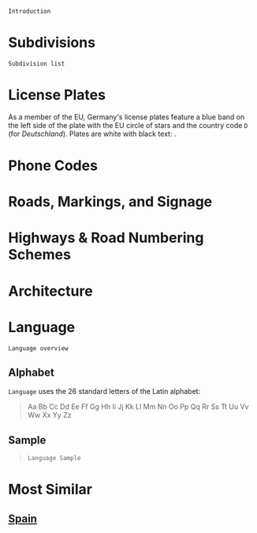 `Introduction`

# Subdivisions

`Subdivision list`

<CountryMap code="DEU" scale="3500" />

# License Plates

As a member of the EU, Germany's license plates feature a blue band on the left side of the plate with the EU circle of stars and the country code `D` (for _Deutschland_). Plates are white with black text: <LicensePlate style="eu" code="D" format="AB CD 1234"/>.

# Phone Codes

# Roads, Markings, and Signage

# Highways & Road Numbering Schemes

# Architecture

# Language

`Language overview`

## Alphabet

`Language` uses the 26 standard letters of the Latin alphabet:

> Aa Bb Cc Dd Ee Ff Gg Hh Ii Jj Kk Ll Mm Nn Oo Pp Qq Rr Ss Tt Uu Vv Ww Xx Yy Zz

## Sample

> `Language Sample`

# Most Similar

## [Spain](/countries/ESP)
